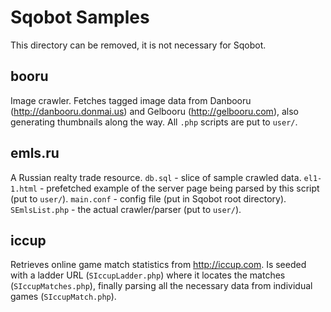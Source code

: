 # Sqobot Samples

This directory can be removed, it is not necessary for Sqobot.

## booru

Image crawler. Fetches tagged image data from Danbooru (http://danbooru.donmai.us) and Gelbooru (http://gelbooru.com), also generating thumbnails along the way. All `.php` scripts are put to `user/`.

## emls.ru

A Russian realty trade resource. `db.sql` - slice of sample crawled data. `el1-1.html` - prefetched example of the server page being parsed by this script (put to `user/`). `main.conf` - config file (put in Sqobot root directory). `SEmlsList.php` - the actual crawler/parser (put to `user/`).

## iccup

Retrieves online game match statistics from http://iccup.com. Is seeded with a ladder URL (`SIccupLadder.php`) where it locates the matches (`SIccupMatches.php`), finally parsing all the necessary data from individual games (`SIccupMatch.php`).